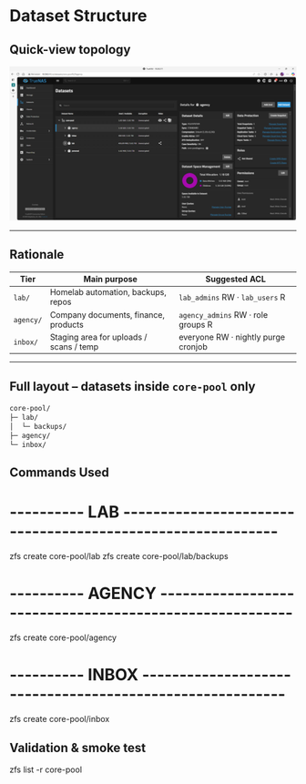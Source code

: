 # Dataset Structure 

## Quick-view topology

![Dataset tree](../assets/screenshots/datasets-tree-core-pool.png)

---

## Rationale

| Tier      | Main purpose                              | Suggested ACL                       |
|-----------|-------------------------------------------|-------------------------------------|
| `lab/`    | Homelab automation, backups, repos        | `lab_admins` RW · `lab_users` R     |
| `agency/` | Company documents, finance, products      | `agency_admins` RW · role groups R  |
| `inbox/`  | Staging area for uploads / scans / temp   | everyone RW · nightly purge cronjob |

---

## Full layout – **datasets inside `core-pool` only**

```text
core-pool/
├─ lab/
│  └─ backups/
├─ agency/
└─ inbox/

```

## Commands Used

# ---------- LAB -----------------------------------------------------------
zfs create core-pool/lab
zfs create core-pool/lab/backups

# ---------- AGENCY --------------------------------------------------------
zfs create core-pool/agency

# ---------- INBOX ---------------------------------------------------------
zfs create core-pool/inbox

## Validation & smoke test
zfs list -r core-pool

